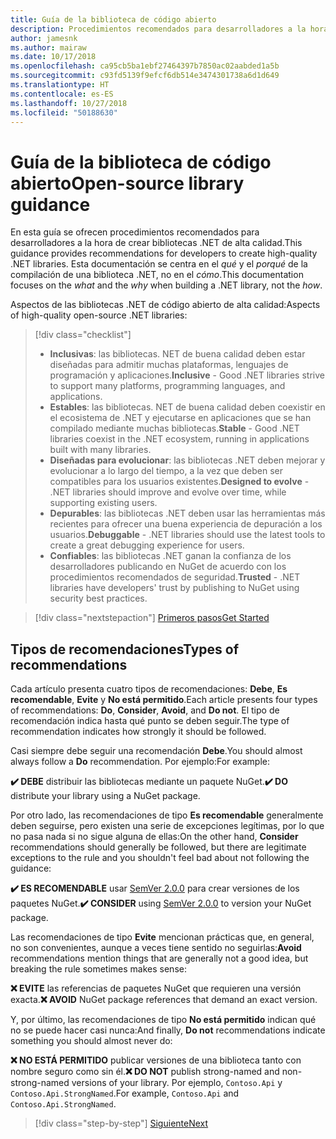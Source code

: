 ```yaml
---
title: Guía de la biblioteca de código abierto
description: Procedimientos recomendados para desarrolladores a la hora de crear bibliotecas .NET de alta calidad
author: jamesnk
ms.author: mairaw
ms.date: 10/17/2018
ms.openlocfilehash: ca95cb5ba1ebf27464397b7850ac02aabded1a5b
ms.sourcegitcommit: c93fd5139f9efcf6db514e3474301738a6d1d649
ms.translationtype: HT
ms.contentlocale: es-ES
ms.lasthandoff: 10/27/2018
ms.locfileid: "50188630"
---
```

# <a name="open-source-library-guidance"></a><span data-ttu-id="2427c-103">Guía de la biblioteca de código abierto</span><span class="sxs-lookup"><span data-stu-id="2427c-103">Open-source library guidance</span></span>

<span data-ttu-id="2427c-104">En esta guía se ofrecen procedimientos recomendados para desarrolladores a la hora de crear bibliotecas .NET de alta calidad.</span><span class="sxs-lookup"><span data-stu-id="2427c-104">This guidance provides recommendations for developers to create high-quality .NET libraries.</span></span> <span data-ttu-id="2427c-105">Esta documentación se centra en el *qué* y el *porqué* de la compilación de una biblioteca .NET, no en el *cómo*.</span><span class="sxs-lookup"><span data-stu-id="2427c-105">This documentation focuses on the *what* and the *why* when building a .NET library, not the *how*.</span></span>

<span data-ttu-id="2427c-106">Aspectos de las bibliotecas .NET de código abierto de alta calidad:</span><span class="sxs-lookup"><span data-stu-id="2427c-106">Aspects of high-quality open-source .NET libraries:</span></span>

> [!div class="checklist"]
> * <span data-ttu-id="2427c-107">**Inclusivas**: las bibliotecas. NET de buena calidad deben estar diseñadas para admitir muchas plataformas, lenguajes de programación y aplicaciones.</span><span class="sxs-lookup"><span data-stu-id="2427c-107">**Inclusive** - Good .NET libraries strive to support many platforms, programming languages, and applications.</span></span>
> * <span data-ttu-id="2427c-108">**Estables**: las bibliotecas. NET de buena calidad deben coexistir en el ecosistema de .NET y ejecutarse en aplicaciones que se han compilado mediante muchas bibliotecas.</span><span class="sxs-lookup"><span data-stu-id="2427c-108">**Stable** - Good .NET libraries coexist in the .NET ecosystem, running in applications built with many libraries.</span></span>
> * <span data-ttu-id="2427c-109">**Diseñadas para evolucionar**: las bibliotecas .NET deben mejorar y evolucionar a lo largo del tiempo, a la vez que deben ser compatibles para los usuarios existentes.</span><span class="sxs-lookup"><span data-stu-id="2427c-109">**Designed to evolve** - .NET libraries should improve and evolve over time, while supporting existing users.</span></span>
> * <span data-ttu-id="2427c-110">**Depurables**: las bibliotecas .NET deben usar las herramientas más recientes para ofrecer una buena experiencia de depuración a los usuarios.</span><span class="sxs-lookup"><span data-stu-id="2427c-110">**Debuggable** - .NET libraries should use the latest tools to create a great debugging experience for users.</span></span>
> * <span data-ttu-id="2427c-111">**Confiables**: las bibliotecas .NET ganan la confianza de los desarrolladores publicando en NuGet de acuerdo con los procedimientos recomendados de seguridad.</span><span class="sxs-lookup"><span data-stu-id="2427c-111">**Trusted** - .NET libraries have developers' trust by publishing to NuGet using security best practices.</span></span>

> [!div class="nextstepaction"]
> [<span data-ttu-id="2427c-112">Primeros pasos</span><span class="sxs-lookup"><span data-stu-id="2427c-112">Get Started</span></span>](./get-started.md)

## <a name="types-of-recommendations"></a><span data-ttu-id="2427c-113">Tipos de recomendaciones</span><span class="sxs-lookup"><span data-stu-id="2427c-113">Types of recommendations</span></span>

<span data-ttu-id="2427c-114">Cada artículo presenta cuatro tipos de recomendaciones: **Debe**, **Es recomendable**, **Evite** y **No está permitido**.</span><span class="sxs-lookup"><span data-stu-id="2427c-114">Each article presents four types of recommendations: **Do**, **Consider**, **Avoid**, and **Do not**.</span></span> <span data-ttu-id="2427c-115">El tipo de recomendación indica hasta qué punto se deben seguir.</span><span class="sxs-lookup"><span data-stu-id="2427c-115">The type of recommendation indicates how strongly it should be followed.</span></span>

<span data-ttu-id="2427c-116">Casi siempre debe seguir una recomendación **Debe**.</span><span class="sxs-lookup"><span data-stu-id="2427c-116">You should almost always follow a **Do** recommendation.</span></span> <span data-ttu-id="2427c-117">Por ejemplo:</span><span class="sxs-lookup"><span data-stu-id="2427c-117">For example:</span></span>

<span data-ttu-id="2427c-118">**✔️ DEBE** distribuir las bibliotecas mediante un paquete NuGet.</span><span class="sxs-lookup"><span data-stu-id="2427c-118">**✔️ DO** distribute your library using a NuGet package.</span></span>

<span data-ttu-id="2427c-119">Por otro lado, las recomendaciones de tipo **Es recomendable** generalmente deben seguirse, pero existen una serie de excepciones legítimas, por lo que no pasa nada si no sigue alguna de ellas:</span><span class="sxs-lookup"><span data-stu-id="2427c-119">On the other hand, **Consider** recommendations should generally be followed, but there are legitimate exceptions to the rule and you shouldn't feel bad about not following the guidance:</span></span>

<span data-ttu-id="2427c-120">**✔️ ES RECOMENDABLE** usar [SemVer 2.0.0](https://semver.org/) para crear versiones de los paquetes NuGet.</span><span class="sxs-lookup"><span data-stu-id="2427c-120">**✔️ CONSIDER** using [SemVer 2.0.0](https://semver.org/) to version your NuGet package.</span></span>

<span data-ttu-id="2427c-121">Las recomendaciones de tipo **Evite** mencionan prácticas que, en general, no son convenientes, aunque a veces tiene sentido no seguirlas:</span><span class="sxs-lookup"><span data-stu-id="2427c-121">**Avoid** recommendations mention things that are generally not a good idea, but breaking the rule sometimes makes sense:</span></span>

<span data-ttu-id="2427c-122">**❌ EVITE** las referencias de paquetes NuGet que requieren una versión exacta.</span><span class="sxs-lookup"><span data-stu-id="2427c-122">**❌ AVOID** NuGet package references that demand an exact version.</span></span>

<span data-ttu-id="2427c-123">Y, por último, las recomendaciones de tipo **No está permitido** indican qué no se puede hacer casi nunca:</span><span class="sxs-lookup"><span data-stu-id="2427c-123">And finally, **Do not** recommendations indicate something you should almost never do:</span></span>

<span data-ttu-id="2427c-124">**❌ NO ESTÁ PERMITIDO** publicar versiones de una biblioteca tanto con nombre seguro como sin él.</span><span class="sxs-lookup"><span data-stu-id="2427c-124">**❌ DO NOT** publish strong-named and non-strong-named versions of your library.</span></span> <span data-ttu-id="2427c-125">Por ejemplo, `Contoso.Api` y `Contoso.Api.StrongNamed`.</span><span class="sxs-lookup"><span data-stu-id="2427c-125">For example, `Contoso.Api` and `Contoso.Api.StrongNamed`.</span></span>

>[!div class="step-by-step"]
[<span data-ttu-id="2427c-126">Siguiente</span><span class="sxs-lookup"><span data-stu-id="2427c-126">Next</span></span>](./get-started.md)
